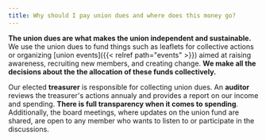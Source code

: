 ```yaml
---
title: Why should I pay union dues and where does this money go?
---
```

**The union dues are what makes the union independent and sustainable.**
We use the union dues to fund things such as leaflets for collective actions or organizing [union events]({{< relref path="events" >}}) aimed at raising awareness,
recruiting new members, and creating change. **We make all the decisions about the the allocation of these funds collectively.**

Our elected **treasurer** is responsible for collecting union dues. An **auditor** reviews the treasurer's actions annualy and provides a report on our income and spending.
**There is full transparency when it comes to spending**. Additionally, the board meetings, where updates on the union fund are shared, are open to any member who wants to listen to or participate in the discussions.
